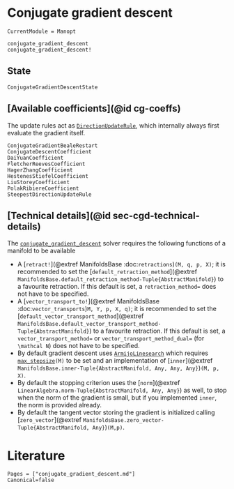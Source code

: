 
# Conjugate gradient descent

```@meta
CurrentModule = Manopt
```

```@docs
conjugate_gradient_descent
conjugate_gradient_descent!
```

## State

```@docs
ConjugateGradientDescentState
```

## [Available coefficients](@id cg-coeffs)

The update rules act as [`DirectionUpdateRule`](@ref), which internally always first evaluate the gradient itself.

```@docs
ConjugateGradientBealeRestart
ConjugateDescentCoefficient
DaiYuanCoefficient
FletcherReevesCoefficient
HagerZhangCoefficient
HestenesStiefelCoefficient
LiuStoreyCoefficient
PolakRibiereCoefficient
SteepestDirectionUpdateRule
```

## [Technical details](@id sec-cgd-technical-details)

The [`conjugate_gradient_descent`](@ref) solver requires the following functions of a manifold to be available

* A [`retract!`](@extref ManifoldsBase :doc:`retractions`)`(M, q, p, X)`; it is recommended to set the [`default_retraction_method`](@extref `ManifoldsBase.default_retraction_method-Tuple{AbstractManifold}`) to a favourite retraction. If this default is set, a `retraction_method=` does not have to be specified.
* A [`vector_transport_to!`](@extref ManifoldsBase :doc:`vector_transports`)`M, Y, p, X, q)`; it is recommended to set the [`default_vector_transport_method`](@extref `ManifoldsBase.default_vector_transport_method-Tuple{AbstractManifold}`) to a favourite retraction. If this default is set, a `vector_transport_method=` or `vector_transport_method_dual=` (for ``\mathcal N``) does not have to be specified.
* By default gradient descent uses [`ArmijoLinesearch`](@ref) which requires [`max_stepsize`](@ref)`(M)` to be set and an implementation of [`inner`](@extref `ManifoldsBase.inner-Tuple{AbstractManifold, Any, Any, Any}`)`(M, p, X)`.
* By default the stopping criterion uses the [`norm`](@extref `LinearAlgebra.norm-Tuple{AbstractManifold, Any, Any}`) as well, to stop when the norm of the gradient is small, but if you implemented `inner`, the norm is provided already.
* By default the tangent vector storing the gradient is initialized calling [`zero_vector`](@extref `ManifoldsBase.zero_vector-Tuple{AbstractManifold, Any}`)`(M,p)`.

# Literature

```@bibliography
Pages = ["conjugate_gradient_descent.md"]
Canonical=false
```
